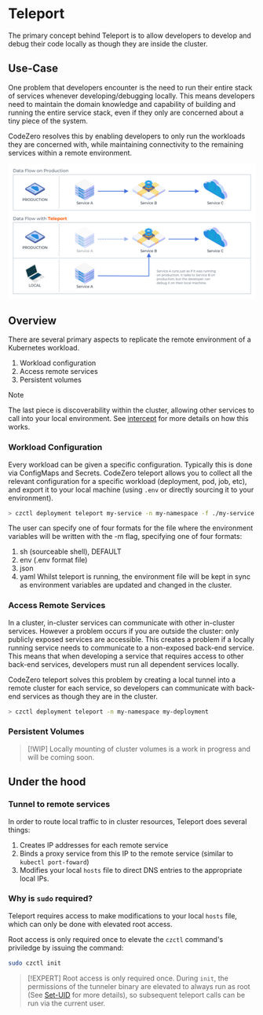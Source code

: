 # Teleport

The primary concept behind Teleport is to allow developers to develop and debug their code locally as though they are inside the cluster.

## Use-Case

One problem that developers encounter is the need to run their entire stack of services whenever developing/debugging locally. This means developers need to maintain the domain knowledge and capability of building and running the entire service stack, even if they only are concerned about a tiny piece of the system.

CodeZero resolves this by enabling developers to only run the workloads they are concerned with, while maintaining connectivity to the remaining services within a remote environment.

![Teleport Dataflow](../../_media/teleport.png ':size=500')

## Overview

There are several primary aspects to replicate the remote environment of a Kubernetes workload.

1. Workload configuration
1. Access remote services
1. Persistent volumes

> [!NOTE]
> The last piece is discoverability within the cluster, allowing other services
> to call into your local environment. See [intercept](../concepts/intercept) for more details on how this works.

### Workload Configuration

Every workload can be given a specific configuration. Typically this is done via ConfigMaps and Secrets. CodeZero teleport allows you to collect all the relevant configuration for a specific workload (deployment, pod, job, etc), and export it to your local machine (using `.env` or directly sourcing it to your environment).

```bash
> czctl deployment teleport my-service -n my-namespace -f ./my-service.env
```

The user can specify one of four formats for the file where the environment variables will be written with the -m flag, specifying one of four formats:
1. sh (sourceable shell), DEFAULT
1. env (.env format file)
1. json
1. yaml
Whilst teleport is running, the environment file will be kept in sync as environment variables are updated and changed in the cluster.

### Access Remote Services

In a cluster, in-cluster services can communicate with other in-cluster services. However a problem occurs if you are outside the cluster: only publicly exposed services are accessible. This creates a problem if a locally running service needs to communicate to a non-exposed back-end service. This means that when developing a service that requires access to other back-end services, developers must run all dependent services locally.

CodeZero teleport solves this problem by creating a local tunnel into a remote cluster for each service, so developers can communicate with back-end services as though they are in the cluster.

```bash
> czctl deployment teleport -n my-namespace my-deployment
```

### Persistent Volumes

> [!WIP]
> Locally mounting of cluster volumes is a work in progress and will be coming soon.

## Under the hood

### Tunnel to remote services

In order to route local traffic to in cluster resources, Teleport does several things:

1. Creates IP addresses for each remote service
2. Binds a proxy service from this IP to the remote service (similar to `kubectl port-foward`)
3. Modifies your local `hosts` file to direct DNS entries to the appropriate local IPs.

### Why is `sudo` required?

Teleport requires access to make modifications to your local `hosts` file, which can only be done with elevated root access. 

Root access is only required once to elevate the `czctl` command's priviledge by issuing the command:

```bash
sudo czctl init
```

> [!EXPERT]
> Root access is only required once. During `init`, the permissions of the tunneler binary are elevated to always run as root (See [Set-UID](https://en.wikipedia.org/wiki/Setuid) for more details), so subsequent teleport calls can be run via the current user.
